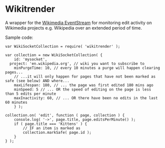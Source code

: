# Wikitrender

A wrapper for the [Wikimedia EventStream](https://wikitech.wikimedia.org/wiki/EventStreams) for monitoring edit
activity on Wikimedia projects e.g. Wikipedia over an extended period of time.

Sample code:

	var WikiSocketCollection = require( 'wikitrender' );

	var collection = new WikiSocketCollection( {
		id: 'mysocket',
	  project: 'en.wikipedia.org', // wiki you want to subscribe to
		minPurgeTime: 10, // every 10 minutes a purge will happen clearing pages...
		// ...it will only happen for pages that have not been marked as safe (see below) AND where... 
		maxLifespan: 180, // ... the page was first edited 180 mins ago
		minSpeed: 5 // ... OR the speed of editing on the page is less than 5 edits per minute
		maxInactivity: 60, // ... OR there have been no edits in the last 60 minutes
		} );

	collection.on( 'edit', function ( page, collection ) {
		console.log( '->', page.title, page.editsPerMinute() );
		if ( page.title === 'Kittens' ) {
			// IF an item is marked as 
			collection.markSafe( page.id );
		}
	} );
